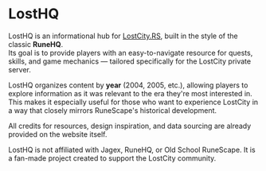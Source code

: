# LostHQ

LostHQ is an informational hub for [LostCity.RS](https://2004.lostcity.rs/), built in the style of the classic **RuneHQ**.  
Its goal is to provide players with an easy-to-navigate resource for quests, skills, and game mechanics — tailored specifically for the LostCity private server.  

LostHQ organizes content by **year** (2004, 2005, etc.), allowing players to explore information as it was relevant to the era they're most interested in. This makes it especially useful for those who want to experience LostCity in a way that closely mirrors RuneScape's historical development.

All credits for resources, design inspiration, and data sourcing are already provided on the website itself.  

LostHQ is not affiliated with Jagex, RuneHQ, or Old School RuneScape. It is a fan-made project created to support the LostCity community.